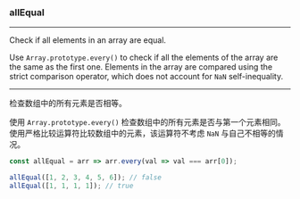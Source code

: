 ### allEqual

------------

Check if all elements in an array are equal.

Use `Array.prototype.every()` to check if all the elements of the array are the same as the first one.
Elements in the array are compared using the strict comparison operator, which does not account for `NaN` self-inequality.

------------

检查数组中的所有元素是否相等。

使用 `Array.prototype.every()` 检查数组中的所有元素是否与第一个元素相同。
使用严格比较运算符比较数组中的元素，该运算符不考虑 `NaN` 与自己不相等的情况。

```js
const allEqual = arr => arr.every(val => val === arr[0]);
```

```js
allEqual([1, 2, 3, 4, 5, 6]); // false
allEqual([1, 1, 1, 1]); // true
```
